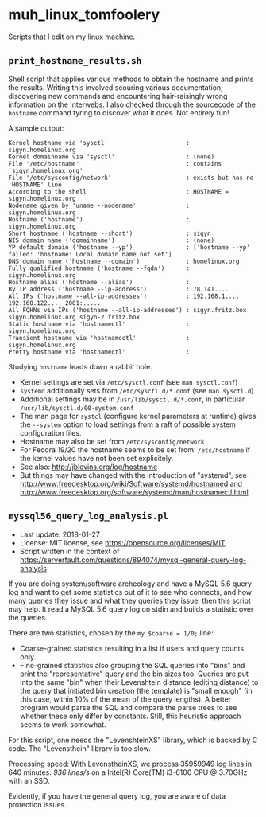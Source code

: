 muh_linux_tomfoolery
====================

Scripts that I edit on my linux machine.

`print_hostname_results.sh`
---------------------------

Shell script that applies various methods to obtain the hostname and prints the results. Writing this involved scouring various documentation, discovering new commands and encountering hair-raisingly wrong information on the Interwebs. I also checked through the sourcecode of the `hostname` command tyring to discover what it does. Not entirely fun!

A sample output:

    Kernel hostname via 'sysctl'                      : sigyn.homelinux.org
    Kernel domainname via 'sysctl'                    : (none)
    File '/etc/hostname'                              : contains 'sigyn.homelinux.org'
    File '/etc/sysconfig/network'                     : exists but has no 'HOSTNAME' line
    According to the shell                            : HOSTNAME = sigyn.homelinux.org
    Nodename given by 'uname --nodename'              : sigyn.homelinux.org
    Hostname ('hostname')                             : sigyn.homelinux.org
    Short hostname ('hostname --short')               : sigyn
    NIS domain name ('domainname')                    : (none)
    YP default domain ('hostname --yp')               : ['hostname --yp' failed: 'hostname: Local domain name not set']
    DNS domain name ('hostname --domain')             : homelinux.org
    Fully qualified hostname ('hostname --fqdn')      : sigyn.homelinux.org
    Hostname alias ('hostname --alias')               : 
    By IP address ('hostname --ip-address')           : 78.141....
    All IPs ('hostname --all-ip-addresses')           : 192.168.1.... 192.168.122.... 2001:..... 
    All FQHNs via IPs ('hostname --all-ip-addresses') : sigyn.fritz.box sigyn.homelinux.org sigyn-2.fritz.box 
    Static hostname via 'hostnamectl'                 : sigyn.homelinux.org
    Transient hostname via 'hostnamectl'              : sigyn.homelinux.org
    Pretty hostname via 'hostnamectl'                 : 

Studying `hostname` leads down a rabbit hole. 

* Kernel settings are set via `/etc/sysctl.conf` (see `man sysctl.conf`)
* `systemd` additionally sets from `/etc/sysctl.d/*.conf` (see `man sysctl.d`)
* Additional settings may be in `/usr/lib/sysctl.d/*.conf`, in particular `/usr/lib/sysctl.d/00-system.conf`
* The man page for `systcl` (configure kernel parameters at runtime) gives the `--system` option to load settings from a raft of possible system configuration files.
* Hostname may also be set from `/etc/sysconfig/network`
* For Fedora 19/20 the hostname seems to be set from: `/etc/hostname` if the kernel values have not been set explicitely.
* See also: http://jblevins.org/log/hostname
* But things may have changed with the introduction of "systemd", see http://www.freedesktop.org/wiki/Software/systemd/hostnamed and http://www.freedesktop.org/software/systemd/man/hostnamectl.html

`myssql56_query_log_analysis.pl`
--------------------------------

* Last update: 2018-01-27
* License: MIT license, see https://opensource.org/licenses/MIT
* Script written in the context of https://serverfault.com/questions/894074/mysql-general-query-log-analysis

If you are doing system/software archeology and have a MySQL 5.6 query log and want to get some statistics out of it to see who connects, and how many queries they issue and what they queries they issue, then this script may help. It read a MySQL 5.6 query log on stdin and builds a statistic over the queries. 

There are two statistics, chosen by the `my $coarse = 1/0;` line:

* Coarse-grained statistics resulting in a list if users and query counts only.
* Fine-grained statistics also grouping the SQL queries into "bins" and print the "representative" query and the bin sizes too. Queries are put into the same "bin" when their Levenshtein distance (editing distance) to the query that initiated bin creation (the template) is "small enough" (in this case, within 10% of the mean of the query lengths). A better program would parse the SQL and compare the parse trees to see whether these only differ by constants. Still, this heuristic approach seems to work somewhat. 

For this script, one needs the "LevenshteinXS" library, which is backed by C code. The "Levensthein" library is too slow.
 
Processing speed: With LevenstheinXS, we process 35959949 log lines in 640 minutes: *936 lines/s* on a Intel(R) Core(TM) i3-6100 CPU @ 3.70GHz with an SSD.

Evidently, if you have the general query log, you are aware of data protection issues.
